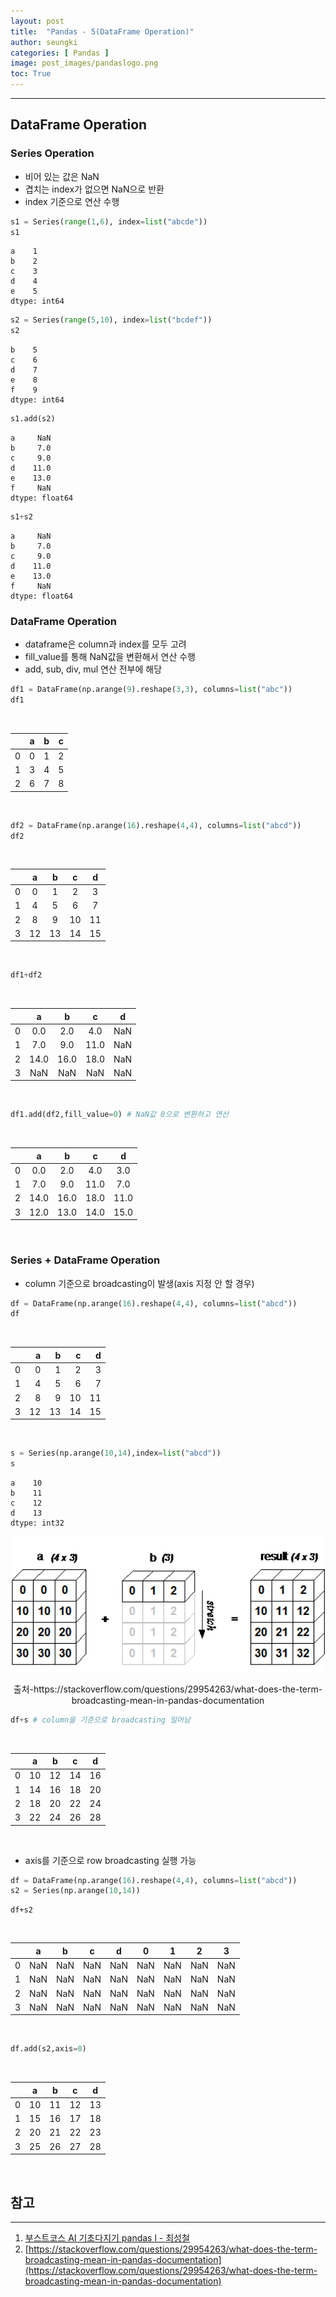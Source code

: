 ```yaml
---
layout: post
title:  "Pandas - 5(DataFrame Operation)"
author: seungki
categories: [ Pandas ]
image: post_images/pandaslogo.png
toc: True
---
```

---
## DataFrame Operation
### Series Operation
* 비어 있는 값은 NaN
* 겹치는 index가 없으면 NaN으로 반환
* index 기준으로 연산 수행

```python
s1 = Series(range(1,6), index=list("abcde"))
s1
```

```
a    1
b    2
c    3
d    4
e    5
dtype: int64
```

```python
s2 = Series(range(5,10), index=list("bcdef"))
s2
```

```
b    5
c    6
d    7
e    8
f    9
dtype: int64
```

```python
s1.add(s2)
```

```
a     NaN
b     7.0
c     9.0
d    11.0
e    13.0
f     NaN
dtype: float64
```

```python
s1+s2
```

```
a     NaN
b     7.0
c     9.0
d    11.0
e    13.0
f     NaN
dtype: float64
```



### DataFrame Operation

* dataframe은 column과 index를 모두 고려
* fill_value를 통해 NaN값을 변환해서 연산 수행
* add, sub, div, mul 연산 전부에 해당

```python
df1 = DataFrame(np.arange(9).reshape(3,3), columns=list("abc"))
df1
```
<br>

|      |  a   |  b   |  c   |
| :--: | :--: | :--: | :--: |
|  0   |  0   |  1   |  2   |
|  1   |  3   |  4   |  5   |
|  2   |  6   |  7   |  8   |

<br>

```python
df2 = DataFrame(np.arange(16).reshape(4,4), columns=list("abcd"))
df2
```

<br>

|      |  a   |  b   |  c   |  d   |
| :--: | :--: | :--: | :--: | :--: |
|  0   |  0   |  1   |  2   |  3   |
|  1   |  4   |  5   |  6   |  7   |
|  2   |  8   |  9   |  10  |  11  |
|  3   |  12  |  13  |  14  |  15  |

<br>

```python
df1+df2
```

<br>

|      |  a   |  b   |  c   |  d   |
| :--: | :--: | :--: | :--: | :--: |
|  0   | 0.0  | 2.0  | 4.0  | NaN  |
|  1   | 7.0  | 9.0  | 11.0 | NaN  |
|  2   | 14.0 | 16.0 | 18.0 | NaN  |
|  3   | NaN  | NaN  | NaN  | NaN  |

<br>

```python
df1.add(df2,fill_value=0) # NaN값 0으로 변환하고 연산
```

<br>

|      |  a   |  b   |  c   |  d   |
| :--: | :--: | :--: | :--: | :--: |
|  0   | 0.0  | 2.0  | 4.0  | 3.0  |
|  1   | 7.0  | 9.0  | 11.0 | 7.0  |
|  2   | 14.0 | 16.0 | 18.0 | 11.0 |
|  3   | 12.0 | 13.0 | 14.0 | 15.0 |

<br>

### Series + DataFrame Operation

* column 기준으로 broadcasting이 발생(axis 지정 안 할 경우)

```python
df = DataFrame(np.arange(16).reshape(4,4), columns=list("abcd"))
df
```

<br>

|      |    a |    b |    c |    d |
| ---: | ---: | ---: | ---: | ---: |
|    0 |    0 |    1 |    2 |    3 |
|    1 |    4 |    5 |    6 |    7 |
|    2 |    8 |    9 |   10 |   11 |
|    3 |   12 |   13 |   14 |   15 |

<br>

```python
s = Series(np.arange(10,14),index=list("abcd"))
s
```

```
a    10
b    11
c    12
d    13
dtype: int32
```



<img src="../post_images/2023-02-15-pandas_5/pandas broadcasting.gif" alt="pandas broadcasting" style="zoom:130%;" class="center-image"/>

<p align="center">출처-https://stackoverflow.com/questions/29954263/what-does-the-term-broadcasting-mean-in-pandas-documentation</p>

```python
df+s # column을 기준으로 broadcasting 일어남
```

<br>

|      |  a   |  b   |  c   |  d   |
| :--: | :--: | :--: | :--: | :--: |
|  0   |  10  |  12  |  14  |  16  |
|  1   |  14  |  16  |  18  |  20  |
|  2   |  18  |  20  |  22  |  24  |
|  3   |  22  |  24  |  26  |  28  |

<br>

* axis를 기준으로 row broadcasting 실행 가능

```python
df = DataFrame(np.arange(16).reshape(4,4), columns=list("abcd"))
s2 = Series(np.arange(10,14))
```

```pytho
df+s2
```

<br>

|      |  a   |  b   |  c   |  d   |  0   |  1   |  2   |  3   |
| :--: | :--: | :--: | :--: | :--: | :--: | :--: | :--: | :--: |
|  0   | NaN  | NaN  | NaN  | NaN  | NaN  | NaN  | NaN  | NaN  |
|  1   | NaN  | NaN  | NaN  | NaN  | NaN  | NaN  | NaN  | NaN  |
|  2   | NaN  | NaN  | NaN  | NaN  | NaN  | NaN  | NaN  | NaN  |
|  3   | NaN  | NaN  | NaN  | NaN  | NaN  | NaN  | NaN  | NaN  |

<br>

```py
df.add(s2,axis=0)
```

<br>

|      |  a   |  b   |  c   |  d   |
| :--: | :--: | :--: | :--: | :--: |
|  0   |  10  |  11  |  12  |  13  |
|  1   |  15  |  16  |  17  |  18  |
|  2   |  20  |  21  |  22  |  23  |
|  3   |  25  |  26  |  27  |  28  |

<br>

## 참고

---

1. [부스트코스 AI 기초다지기 pandas l - 최성철](https://www.boostcourse.org/ai100/lecture/739182?isDesc=false)
2. [https://stackoverflow.com/questions/29954263/what-does-the-term-broadcasting-mean-in-pandas-documentation](https://stackoverflow.com/questions/29954263/what-does-the-term-broadcasting-mean-in-pandas-documentation)

